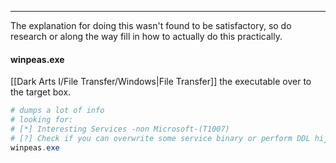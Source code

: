 -- -
The explanation for doing this wasn't found to be satisfactory, so do research or along the way fill in how to actually do this practically. 
#### winpeas.exe
[[Dark Arts I/File Transfer/Windows|File Transfer]] the executable over to the target box. 
```powershell
# dumps a lot of info
# looking for:
# [*] Interesting Services -non Microsoft-(T1007)
# [?] Check if you can overwrite some service binary or perform DDL hijacking, also check for unquored paths
winpeas.exe
```